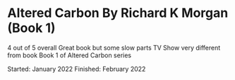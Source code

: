 # Altered Carbon By Richard K Morgan (Book 1)
4 out of 5 overall
Great book but some slow parts
TV Show very different from book
Book 1 of Altered Carbon series

Started: January 2022
Finished: February 2022